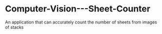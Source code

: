 # Computer-Vision---Sheet-Counter
An application that can accurately count the number of sheets from images of stacks
